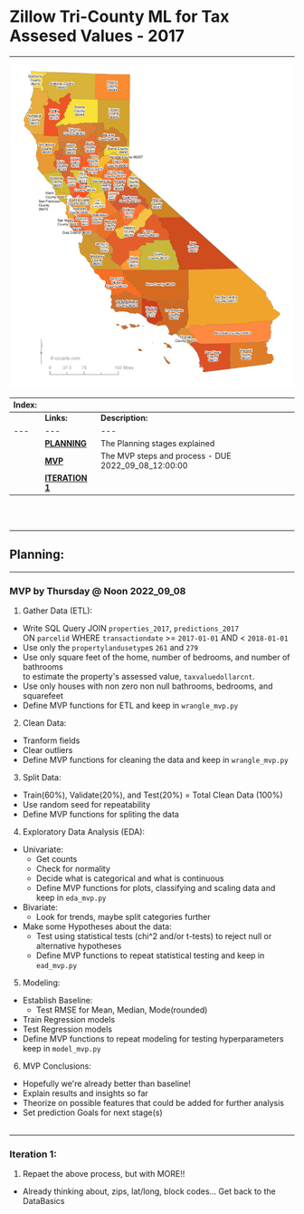 # Zillow Tri-County ML for Tax Assesed Values - 2017
___

![California with FIPS](https://raw.githubusercontent.com/David-Howell/zillow-tricounty-2017/main/california_fips_codes.png "California with FIPS")

|**Index:**|  |  |
|---|---|---|
| |**Links:**|**Description:**|
|---|---|---|
| |[__PLANNING__](#PLANNING)| The Planning stages explained|
| |[__MVP__](#MVP)| The MVP steps and process - DUE 2022_09_08_12:00:00|
| |[__ITERATION 1__](#ITTER_1)
<br><br>

<a id="PLANNING"></a>

<div class="alert alert-block alert-info">
</div>

***


## Planning:<br>

<a id="MVP"></a>

<div class="alert alert-block alert-info">
</div>

***

### MVP by Thursday @ Noon 2022_09_08<br>

1. Gather Data (ETL):<br>
  - Write SQL Query JOIN `properties_2017`, `predictions_2017` <br>ON `parcelid` WHERE `transactiondate` >= `2017-01-01` AND < `2018-01-01`
  - Use only the `propertylandusetype`s `261` and `279`
  - Use only square feet of the home, number of bedrooms, and number of bathrooms <br>to estimate the property's assessed value, `taxvaluedollarcnt`.
  - Use only houses with non zero non null bathrooms, bedrooms, and squarefeet
  - Define MVP functions for ETL and keep in `wrangle_mvp.py` 
  
2. Clean Data:<br>
  - Tranform fields
  - Clear outliers
  - Define MVP functions for cleaning the data and keep in `wrangle_mvp.py`
  
3. Split Data:<br>
  - Train(60%), Validate(20%), and Test(20%) = Total Clean Data (100%)
  - Use random seed for repeatability
  - Define MVP functions for spliting the data 
  
4. Exploratory Data Analysis (EDA):<br>
  - Univariate:<br>
    - Get counts
    - Check for normality
    - Decide what is categorical and what is continuous
    - Define MVP functions for plots, classifying and scaling data and keep in `eda_mvp.py`<br>
  - Bivariate:<br>
    - Look for trends, maybe split categories further
  - Make some Hypotheses about the data:<br>
    - Test using statistical tests (chi^2 and/or t-tests) to reject null or alternative hypotheses
    - Define MVP functions to repeat statistical testing and keep in `ead_mvp.py`
    
5. Modeling:<br>
  - Establish Baseline:<br>
    - Test RMSE for Mean, Median, Mode(rounded)<br>
  - Train Regression models
  - Test Regression models
  - Define MVP functions to repeat modeling for testing hyperparameters keep in `model_mvp.py`
  
6. MVP Conclusions:<br>
  - Hopefully we're already better than baseline!
  - Explain results and insights so far
  - Theorize on possible features that could be added for further analysis
  - Set prediction Goals for next stage(s)<br><br>

<a id="ITTER_1"></a>

<div class="alert alert-block alert-info">
</div>

***
### Iteration 1:<br>

1. Repaet the above process, but with MORE!!
  - Already thinking about, zips, lat/long, block codes... Get back to the DataBasics
  